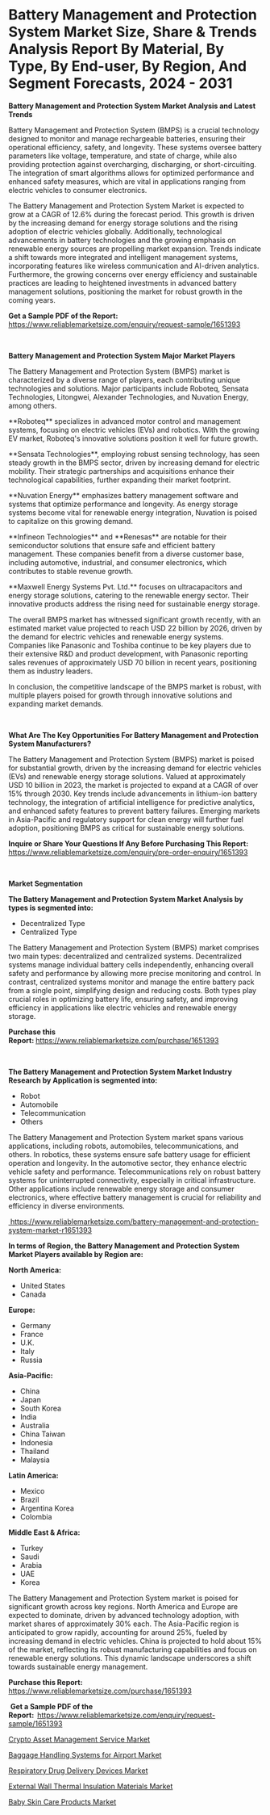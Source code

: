 <p><h1>Battery Management and Protection System Market Size, Share & Trends Analysis Report By Material, By Type, By End-user, By Region, And Segment Forecasts, 2024 - 2031</h1></p><p><strong>Battery Management and Protection System Market Analysis and Latest Trends</strong></p>
<p><p>Battery Management and Protection System (BMPS) is a crucial technology designed to monitor and manage rechargeable batteries, ensuring their operational efficiency, safety, and longevity. These systems oversee battery parameters like voltage, temperature, and state of charge, while also providing protection against overcharging, discharging, or short-circuiting. The integration of smart algorithms allows for optimized performance and enhanced safety measures, which are vital in applications ranging from electric vehicles to consumer electronics.</p><p>The Battery Management and Protection System Market is expected to grow at a CAGR of 12.6% during the forecast period. This growth is driven by the increasing demand for energy storage solutions and the rising adoption of electric vehicles globally. Additionally, technological advancements in battery technologies and the growing emphasis on renewable energy sources are propelling market expansion. Trends indicate a shift towards more integrated and intelligent management systems, incorporating features like wireless communication and AI-driven analytics. Furthermore, the growing concerns over energy efficiency and sustainable practices are leading to heightened investments in advanced battery management solutions, positioning the market for robust growth in the coming years.</p></p>
<p><strong>Get a Sample PDF of the Report:&nbsp;</strong> <a href="https://www.reliablemarketsize.com/enquiry/request-sample/1651393?utm_campaign=1872&utm_medium=2&utm_source=Github&utm_content=ia&utm_term=08122024&utm_id=battery-management-and-protection-system">https://www.reliablemarketsize.com/enquiry/request-sample/1651393</a></p>
<p>&nbsp;</p>
<p><strong>Battery Management and Protection System Major Market Players</strong></p>
<p><p>The Battery Management and Protection System (BMPS) market is characterized by a diverse range of players, each contributing unique technologies and solutions. Major participants include Roboteq, Sensata Technologies, Litongwei, Alexander Technologies, and Nuvation Energy, among others. </p><p>**Roboteq** specializes in advanced motor control and management systems, focusing on electric vehicles (EVs) and robotics. With the growing EV market, Roboteq's innovative solutions position it well for future growth.</p><p>**Sensata Technologies**, employing robust sensing technology, has seen steady growth in the BMPS sector, driven by increasing demand for electric mobility. Their strategic partnerships and acquisitions enhance their technological capabilities, further expanding their market footprint.</p><p>**Nuvation Energy** emphasizes battery management software and systems that optimize performance and longevity. As energy storage systems become vital for renewable energy integration, Nuvation is poised to capitalize on this growing demand.</p><p>**Infineon Technologies** and **Renesas** are notable for their semiconductor solutions that ensure safe and efficient battery management. These companies benefit from a diverse customer base, including automotive, industrial, and consumer electronics, which contributes to stable revenue growth.</p><p>**Maxwell Energy Systems Pvt. Ltd.** focuses on ultracapacitors and energy storage solutions, catering to the renewable energy sector. Their innovative products address the rising need for sustainable energy storage.</p><p>The overall BMPS market has witnessed significant growth recently, with an estimated market value projected to reach USD 22 billion by 2026, driven by the demand for electric vehicles and renewable energy systems. Companies like Panasonic and Toshiba continue to be key players due to their extensive R&D and product development, with Panasonic reporting sales revenues of approximately USD 70 billion in recent years, positioning them as industry leaders. </p><p>In conclusion, the competitive landscape of the BMPS market is robust, with multiple players poised for growth through innovative solutions and expanding market demands.</p></p>
<p>&nbsp;</p>
<p><strong>What Are The Key Opportunities For Battery Management and Protection System Manufacturers?</strong></p>
<p><p>The Battery Management and Protection System (BMPS) market is poised for substantial growth, driven by the increasing demand for electric vehicles (EVs) and renewable energy storage solutions. Valued at approximately USD 10 billion in 2023, the market is projected to expand at a CAGR of over 15% through 2030. Key trends include advancements in lithium-ion battery technology, the integration of artificial intelligence for predictive analytics, and enhanced safety features to prevent battery failures. Emerging markets in Asia-Pacific and regulatory support for clean energy will further fuel adoption, positioning BMPS as critical for sustainable energy solutions.</p></p>
<p><strong>Inquire or Share Your Questions If Any Before Purchasing This Report:</strong> <a href="https://www.reliablemarketsize.com/enquiry/pre-order-enquiry/1651393?utm_campaign=1872&utm_medium=2&utm_source=Github&utm_content=ia&utm_term=08122024&utm_id=battery-management-and-protection-system">https://www.reliablemarketsize.com/enquiry/pre-order-enquiry/1651393</a></p>
<p>&nbsp;</p>
<p><strong>Market Segmentation</strong></p>
<p><strong>The Battery Management and Protection System Market Analysis by types is segmented into:</strong></p>
<p><ul><li>Decentralized Type</li><li>Centralized Type</li></ul></p>
<p><p>The Battery Management and Protection System (BMPS) market comprises two main types: decentralized and centralized systems. Decentralized systems manage individual battery cells independently, enhancing overall safety and performance by allowing more precise monitoring and control. In contrast, centralized systems monitor and manage the entire battery pack from a single point, simplifying design and reducing costs. Both types play crucial roles in optimizing battery life, ensuring safety, and improving efficiency in applications like electric vehicles and renewable energy storage.</p></p>
<p><strong>Purchase this Report:&nbsp;</strong><a href="https://www.reliablemarketsize.com/purchase/1651393?utm_campaign=1872&utm_medium=2&utm_source=Github&utm_content=ia&utm_term=08122024&utm_id=battery-management-and-protection-system">https://www.reliablemarketsize.com/purchase/1651393</a></p>
<p>&nbsp;</p>
<p><strong>The Battery Management and Protection System Market Industry Research by Application is segmented into:</strong></p>
<p><ul><li>Robot</li><li>Automobile</li><li>Telecommunication</li><li>Others</li></ul></p>
<p><p>The Battery Management and Protection System market spans various applications, including robots, automobiles, telecommunications, and others. In robotics, these systems ensure safe battery usage for efficient operation and longevity. In the automotive sector, they enhance electric vehicle safety and performance. Telecommunications rely on robust battery systems for uninterrupted connectivity, especially in critical infrastructure. Other applications include renewable energy storage and consumer electronics, where effective battery management is crucial for reliability and efficiency in diverse environments.</p></p>
<p><a href="https://www.reliablemarketsize.com/battery-management-and-protection-system-market-r1651393?utm_campaign=1872&utm_medium=2&utm_source=Github&utm_content=ia&utm_term=08122024&utm_id=battery-management-and-protection-system">&nbsp;https://www.reliablemarketsize.com/battery-management-and-protection-system-market-r1651393</a></p>
<p><strong>In terms of Region, the Battery Management and Protection System Market Players available by Region are:</strong></p>
<p>
    <p> <strong> North America: </strong>
        <ul>
            <li>United States</li>
            <li>Canada</li>
        </ul>
        </p> 
    <p> <strong> Europe: </strong>
        <ul>
            <li>Germany</li>
            <li>France</li>
            <li>U.K.</li>
            <li>Italy</li>
            <li>Russia</li>
        </ul>
        </p> 
    <p> <strong> Asia-Pacific: </strong>
        <ul>
            <li>China</li>
            <li>Japan</li>
            <li>South Korea</li>
            <li>India</li>
            <li>Australia</li>
            <li>China Taiwan</li>
            <li>Indonesia</li>
            <li>Thailand</li>
            <li>Malaysia</li>
        </ul>
        </p> 
    <p> <strong> Latin America: </strong>
        <ul>
            <li>Mexico</li>
            <li>Brazil</li>
            <li>Argentina Korea</li>
            <li>Colombia</li>
        </ul>
        </p> 
    <p> <strong> Middle East & Africa: </strong>
        <ul>
            <li>Turkey</li>
            <li>Saudi</li>
            <li>Arabia</li>
            <li>UAE</li>
            <li>Korea</li>
        </ul>
    </p>
    </p>
<p><p>The Battery Management and Protection System market is poised for significant growth across key regions. North America and Europe are expected to dominate, driven by advanced technology adoption, with market shares of approximately 30% each. The Asia-Pacific region is anticipated to grow rapidly, accounting for around 25%, fueled by increasing demand in electric vehicles. China is projected to hold about 15% of the market, reflecting its robust manufacturing capabilities and focus on renewable energy solutions. This dynamic landscape underscores a shift towards sustainable energy management.</p></p>
<p><strong>Purchase this Report: </strong><a href="https://www.reliablemarketsize.com/purchase/1651393?utm_campaign=1872&utm_medium=2&utm_source=Github&utm_content=ia&utm_term=08122024&utm_id=battery-management-and-protection-system">https://www.reliablemarketsize.com/purchase/1651393</a></p>
<p>&nbsp;<strong>Get a Sample PDF of the Report:&nbsp;&nbsp;</strong><a href="https://www.reliablemarketsize.com/enquiry/request-sample/1651393?utm_campaign=1872&utm_medium=2&utm_source=Github&utm_content=ia&utm_term=08122024&utm_id=battery-management-and-protection-system">https://www.reliablemarketsize.com/enquiry/request-sample/1651393</a></p>
<p><strong></strong></p>
<p><p><a href="https://www.linkedin.com/pulse/crypto-asset-management-service-market-study-offers-insightful-dt4te?utm_campaign=1872&utm_medium=2&utm_source=Github&utm_content=ia&utm_term=08122024&utm_id=battery-management-and-protection-system">Crypto Asset Management Service Market</a></p><p><a href="https://www.linkedin.com/pulse/market-insights-revenue-forecast-baggage-handling-systems-0xhre?utm_campaign=1872&utm_medium=2&utm_source=Github&utm_content=ia&utm_term=08122024&utm_id=battery-management-and-protection-system">Baggage Handling Systems for Airport Market</a></p><p><a href="https://www.linkedin.com/pulse/key-insights-respiratory-drug-delivery-devices-market-lhjse?utm_campaign=1872&utm_medium=2&utm_source=Github&utm_content=ia&utm_term=08122024&utm_id=battery-management-and-protection-system">Respiratory Drug Delivery Devices Market</a></p><p><a href="https://www.linkedin.com/pulse/growth-potential-external-wall-thermal-insulation-materials-fv0he?utm_campaign=1872&utm_medium=2&utm_source=Github&utm_content=ia&utm_term=08122024&utm_id=battery-management-and-protection-system">External Wall Thermal Insulation Materials Market</a></p><p><a href="https://www.linkedin.com/pulse/baby-skin-care-products-market-outlook-2024-2031-examining-yyske?utm_campaign=1872&utm_medium=2&utm_source=Github&utm_content=ia&utm_term=08122024&utm_id=battery-management-and-protection-system">Baby Skin Care Products Market</a></p></p>